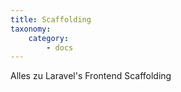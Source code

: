 ```yaml
---
title: Scaffolding
taxonomy:
    category:
        - docs
---
```


Alles zu Laravel's Frontend Scaffolding